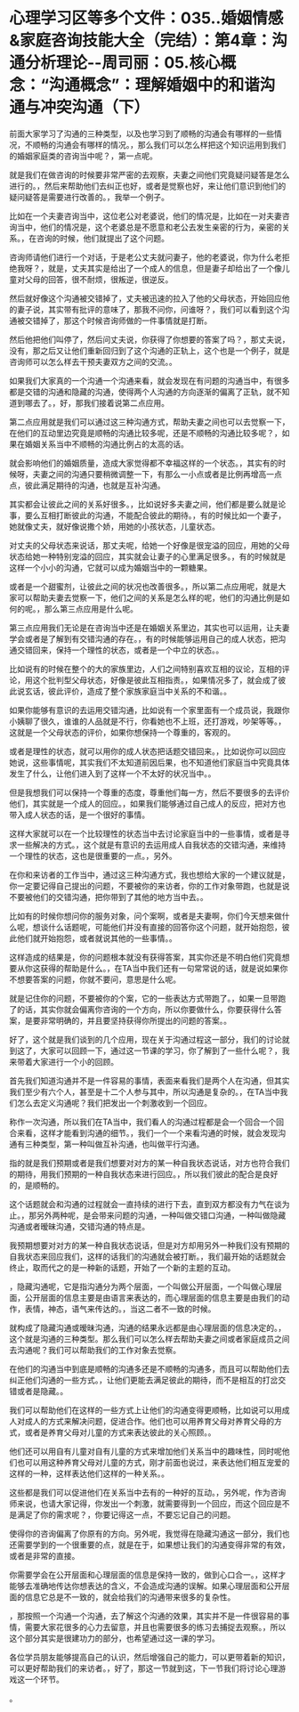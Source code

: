 # 心理学习区等多个文件：035..婚姻情感&家庭咨询技能大全（完结）：第4章：沟通分析理论--周司丽：05.核心概念：“沟通概念”：理解婚姻中的和谐沟通与冲突沟通（下）

前面大家学习了沟通的三种类型，以及也学习到了顺畅的沟通会有哪样的一些情况，不顺畅的沟通会有哪样的情况。，那么我们可以怎么样把这个知识运用到我们的婚姻家庭类的咨询当中呢？，第一点呢。

就是我们在做咨询的时候要非常严密的去观察，夫妻之间他们究竟疑问疑答是怎么进行的。，然后来帮助他们去纠正也好，或者是觉察也好，来让他们意识到他们的疑问疑答是需要进行改善的。，我举一个例子。

比如在一个夫妻咨询当中，这位老公对老婆说，他们的情况是，比如在一对夫妻咨询当中，他们的情况是，这个老婆总是不愿意和老公去发生亲密的行为，亲密的关系。，在咨询的时候，他们就提出了这个问题。

咨询师请他们进行一个对话，于是老公丈夫就问妻子，他的老婆说，你为什么老拒绝我呀？，就是，丈夫其实是给出了一个成人的信息，但是妻子却给出了一个像儿童对父母的回答，很不耐烦，很叛逆，很逆反。

然后就好像这个沟通被交错掉了，丈夫被迅速的拉入了他的父母状态，开始回应他的妻子说，其实带有批评的意味了，那我不问你，问谁呀？，我们可以看到这个沟通被交错掉了，那这个时候咨询师做的一件事情就是打断。

然后他把他们叫停了，然后问丈夫说，你获得了你想要的答案了吗？，那丈夫说，没有，那之后又让他们重新回归到了这个沟通的正轨上，这个也是一个例子，就是咨询师可以怎么样去干预夫妻双方之间的交流。。

如果我们大家真的一个沟通一个沟通来看，就会发现在有问题的沟通当中，有很多都是交错的沟通和隐藏的沟通，使得两个人沟通的方向逐渐的偏离了正轨，就不知道到哪去了。，好，那我们接着说第二点应用。

第二点应用就是我们可以通过这三种沟通方式，帮助夫妻之间也可以去觉察一下，在他们的互动里边究竟是顺畅的沟通比较多呢，还是不顺畅的沟通比较多呢？，如果在婚姻关系当中不顺畅的沟通比例占的太高的话。

就会影响他们的婚姻质量，造成大家觉得都不幸福这样的一个状态。，其实有的时候呀，夫妻之间的沟通只要稍微调整一下，有那么一小点或者是比例再增高一点点，彼此满足期待的沟通，也就是互补沟通。

其实都会让彼此之间的关系好很多。，比如说好多夫妻之间，他们都是要么就是论事，要么互相打断彼此的沟通，不能配合彼此的期待。，有的时候比如一个妻子，她就像丈夫，就好像说撒个娇，用她的小孩状态，儿童状态。

对丈夫的父母状态来说话，那丈夫呢，给她一个好像是很宠溢的回应，用她的父母状态给她一种特别宠溢的回应，其实就会让妻子的心里满足很多。，有的时候就是这样一个小小的沟通，它就可以成为婚姻当中的一颗糖果。

或者是一个甜蜜剂，让彼此之间的状况也改善很多。，所以第二点应用呢，就是大家可以帮助夫妻去觉察一下，他们之间的关系是怎么样的呢，他们的沟通比例是如何的呢。，那么第三点应用是什么呢。

第三点应用我们无论是在咨询当中还是在婚姻关系里边，其实也可以运用，让夫妻学会或者是了解到有交错沟通的存在。，有的时候能够运用自己的成人状态，把沟通交错回来，保持一个理性的状态，或者是一个中立的状态。。

比如说有的时候在整个的大的家族里边，人们之间特别喜欢互相的议论，互相的评论，用这个批判型父母状态，好像是彼此互相指责。，如果情况多了，就会成了彼此说玄话，彼此评价，造成了整个家族家庭当中关系的不和谐。。

如果你能够有意识的去运用交错沟通，比如说有一个家里面有一个成员说，我跟你小姨聊了很久，谁谁的人品就是不行，你看她也不上班，还打游戏，吵架等等。，这就是一个父母状态的评价，如果你想保持一个尊重的，客观的。

或者是理性的状态，就可以用你的成人状态把话题交错回来。，比如说你可以回应她说，这些事情呢，其实我们不太知道前因后果，也不知道他们家庭当中究竟具体发生了什么，让他们进入到了这样一个不太好的状况当中。。

但是我想我们可以保持一个尊重的态度，尊重他们每一方，然后不要很多的去评价他们，其实就是一个成人的回应。，如果我们能够通过自己成人的反应，把对方也带入成人状态的话，是一个很好的事情。

这样大家就可以在一个比较理性的状态当中去讨论家庭当中的一些事情，或者是寻求一些解决的方式。，这个就是有意识的去运用成人自我状态的交错沟通，来维持一个理性的状态，这也是很重要的一点。，另外。

在你和来访者的工作当中，通过这三种沟通方式，我也想给大家的一个建议就是，你一定要记得自己提出的问题，不要被你的来访者，你的工作对象带跑，也就是说不要被他们的交错沟通，把你带到了其他的地方当中去。。

比如有的时候你想问你的服务对象，问个案啊，或者是夫妻啊，你们今天想来做什么呢，想谈什么话题呢，可能他们并没有直接的回答你这个问题，就开始抱怨，彼此他们就开始抱怨，或者就说其他的一些事情。。

这样造成的结果是，你的问题根本就没有获得答案，其实你还是不明白他们究竟想要从你这获得的帮助是什么。，在TA当中我们还有一句常常说的话，就是说如果你不想要答案的问题，你就不要问，意思是什么呢。

就是记住你的问题，不要被你的个案，它的一些表达方式带跑了。，如果一旦带跑了的话，其实你就会偏离你咨询的一个方向，所以你要做什么，你要获得什么答案，是要非常明确的，并且要坚持获得你所提出的问题的答案。。

好了，这个就是我们谈到的几个应用，现在关于沟通过程这一部分，我们的讨论就到这了，大家可以回顾一下，通过这一节课的学习，你了解到了一些什么呢？，我来带着大家进行一个小的回顾。

首先我们知道沟通并不是一件容易的事情，表面来看我们是两个人在沟通，但其实我们至少有六个人，甚至是十二个人参与其中，所以沟通是复杂的。，在TA当中我们怎么去定义沟通呢？我们把发出一个刺激收到一个回应。

称作一次沟通，所以我们在TA当中，我们看人的沟通过程都是会一个回合一个回合来看，这样才能看到沟通的细节。，我们一个一个来看沟通的时候，就会发现沟通有三种类型，第一种叫做互补沟通，也叫做平行沟通。

指的就是我们预期或者是我们想要对对方的某一种自我状态说话，对方也符合我们的期待，用我们预期的一种自我状态来进行回应。，所以我们彼此的配合是良好的，是顺畅的。

这个话题就会和沟通的过程就会一直持续的进行下去，直到双方都没有力气在谈为止。，那另外两种呢，是会带来问题的沟通，一种叫做交错口沟通，一种叫做隐藏沟通或者暧昧沟通，交错沟通的特点是。

我预期想要对对方的某一种自我状态说话，但是对方却用另外一种我们没有预期的自我状态来回应我们，这样的话我们的沟通就会被打断。，我们最开始的话题就会终止，取而代之的是一种新的话题，开始了一个新的主题的互动。

，隐藏沟通呢，它是指沟通分为两个层面，一个叫做公开层面，一个叫做心理层面，公开层面的信息主要是由语言来表达的，而心理层面的信息主要是由我们的动作，表情，神态，语气来传达的。，当这二者不一致的时候。

就构成了隐藏沟通或暧昧沟通，沟通的结果永远都是由心理层面的信息决定的。，这个就是沟通的三种类型。那么我们可以怎么样去帮助夫妻之间或者家庭成员之间去沟通呢？我们可以帮助我们的工作对象去觉察。

在他们的沟通当中到底是顺畅的沟通多还是不顺畅的沟通多，而且可以帮助他们去纠正他们沟通的一些方式。，让他们更能去满足彼此的期待，而不是相互的打岔交错或者是隐藏。。

我们可以帮助他们在这样的一些方式上让他们的沟通变得更顺畅，比如说可以用成人对成人的方式来解决问题，促进合作。他们也可以用养育父母对养育父母的方式，或者是养育父母对儿童的方式来表达彼此的关心照顾。。

他们还可以用自有儿童对自有儿童的方式来增加他们关系当中的趣味性，同时呢他们也可以用这种养育父母对儿童的方式，刚才前面也说过，来表达他们相互宠爱的这样的一种，这样表达他们这样的一种关系。。

这些都是我们可以促进他们在关系当中去有的一种好的互动。，另外呢，作为咨询师来说，也请大家记得，你发出一个刺激，就需要得到一个回应，而这个回应是不是满足了你的需求呢？，你要记得这一点，不要忘记自己的问题。

使得你的咨询偏离了你原有的方向。另外呢，我觉得在隐藏沟通这一部分，我们也还需要学到的一个很重要的点，就是在于，如果想让我们的沟通变得非常的有效，或者是非常的直接。

你需要学会在公开层面和心理层面的信息是保持一致的，做到心口合一。，这样才能够去准确地传达你想表达的含义，不会造成沟通的误解。如果心理层面和公开层面的信息它总是不一致的，就会给我们的沟通带来很多的复杂性。

，那按照一个沟通一个沟通，去了解这个沟通的效果，其实并不是一件很容易的事情，需要大家花很多的心力去留意，并且也需要很多的练习去捕捉去观察。，所以这个部分其实是很建功力的部分，也希望通过这一课的学习。

各位学员朋友能够提高自己的认识，然后增强自己的能力，可以更带着新的知识，可以更好帮助我们的来访者。，好了，那这一节就到这，下一节我们将讨论心理游戏这一个环节。

。
